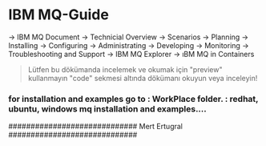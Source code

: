 # IBM MQ-Guide
 -> IBM MQ Document
 -> Technicial Overview
 -> Scenarios
 -> Planning
 -> Installing
 -> Configuring
 -> Administrating
 -> Developing
 -> Monitoring
 -> Troubleshooting and Support
 -> IBM MQ Explorer
 -> ıBM MQ in Containers

 
> Lütfen bu dökümanda incelemek ve okumak için "preview" kullanmayın "code" sekmesi altında dökümanı okuyun veya inceleyin!


### for installation and examples go to : WorkPlace folder. : redhat, ubuntu, windows mq installation and examples....

############################# Mert Ertugral #############################
